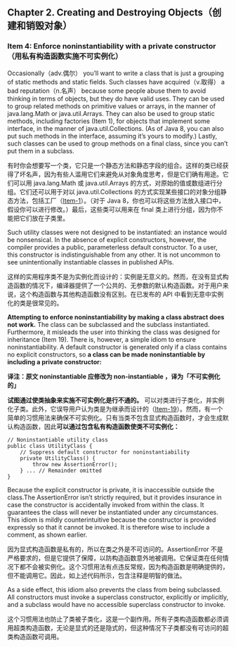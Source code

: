 ## Chapter 2. Creating and Destroying Objects（创建和销毁对象）

### Item 4: Enforce noninstantiability with a private constructor（用私有构造函数实施不可实例化）

Occasionally（adv.偶尔） you’ll want to write a class that is just a grouping of static methods and static fields. Such classes have acquired（v.取得） a bad reputation（n.名声） because some people abuse them to avoid thinking in terms of objects, but they do have valid uses. They can be used to group related methods on primitive values or arrays, in the manner of java.lang.Math or java.util.Arrays. They can also be used to group static methods, including factories (Item 1), for objects that implement some interface, in the manner of java.util.Collections. (As of Java 8, you can also put such methods in the interface, assuming it’s yours to modify.) Lastly, such classes can be used to group methods on a final class, since you can’t put them in a subclass.

有时你会想要写一个类，它只是一个静态方法和静态字段的组合。这样的类已经获得了坏名声，因为有些人滥用它们来避免从对象角度思考，但是它们确有用途。它们可以用 java.lang.Math 或 java.util.Arrays 的方式，对原始的值或数组进行分组。它们还可以用于对以 java.util.Collections 的方式实现某些接口的对象分组静态方法，包括工厂（[Item-1](https://github.com/clxering/Effective-Java-3rd-edition-Chinese-English-bilingual/blob/master/Chapter-2-Item-1-Consider-static-factory-methods-instead-of-constructors.md)）。（对于 Java 8，你也可以将这些方法放入接口中，假设你可以进行修改。）最后，这些类可以用来在 final 类上进行分组，因为你不能把它们放在子类里。

Such utility classes were not designed to be instantiated: an instance would be nonsensical. In the absence of explicit constructors, however, the compiler provides a public, parameterless default constructor. To a user, this constructor is indistinguishable from any other. It is not uncommon to see unintentionally instantiable classes in published APIs.

这样的实用程序类不是为实例化而设计的：实例是无意义的。然而，在没有显式构造函数的情况下，编译器提供了一个公共的、无参数的默认构造函数。对于用户来说，这个构造函数与其他构造函数没有区别。在已发布的 API 中看到无意中实例化的类是很常见的。

**Attempting to enforce noninstantiability by making a class abstract does not work.** The class can be subclassed and the subclass instantiated. Furthermore, it misleads the user into thinking the class was designed for inheritance (Item 19). There is, however, a simple idiom to ensure noninstantiability. A default constructor is generated only if a class contains no explicit constructors, so **a class can be made noninstantiable by including a private constructor:**

**译注：原文 noninstantiable 应修改为 non-instantiable ，译为「不可实例化的」**

**试图通过使类抽象来实施不可实例化是行不通的。** 可以对类进行子类化，并实例化子类。此外，它误导用户认为类是为继承而设计的（[Item-19](https://github.com/clxering/Effective-Java-3rd-edition-Chinese-English-bilingual/blob/master/Chapter-4-Item-19-Design-and-document-for-inheritance-or-else-prohibit-it.md)）。然而，有一个简单的习惯用法来确保不可实例化。只有当类不包含显式构造函数时，才会生成默认构造函数，因此**可以通过包含私有构造函数使类不可实例化：**

```
// Noninstantiable utility class
public class UtilityClass {
    // Suppress default constructor for noninstantiability
    private UtilityClass() {
        throw new AssertionError();
    } ... // Remainder omitted
}
```

Because the explicit constructor is private, it is inaccessible outside the class.The AssertionError isn’t strictly required, but it provides insurance in case the constructor is accidentally invoked from within the class. It guarantees the class will never be instantiated under any circumstances. This idiom is mildly counterintuitive because the constructor is provided expressly so that it cannot be invoked. It is therefore wise to include a comment, as shown earlier.

因为显式构造函数是私有的，所以在类之外是不可访问的。AssertionError 不是严格要求的，但是它提供了保障，以防构造函数意外地被调用。它保证类在任何情况下都不会被实例化。这个习惯用法有点违反常规，因为构造函数是明确提供的，但不能调用它。因此，如上述代码所示，包含注释是明智的做法。

As a side effect, this idiom also prevents the class from being subclassed. All constructors must invoke a superclass constructor, explicitly or implicitly, and a subclass would have no accessible superclass constructor to invoke.

这个习惯用法也防止了类被子类化，这是一个副作用。所有子类构造函数都必须调用超类构造函数，无论是显式的还是隐式的，但这种情况下子类都没有可访问的超类构造函数可调用。
